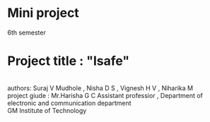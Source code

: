 # Mini project 
6th semester 
<br>
# Project title : "Isafe"
<br>
authors: Suraj V Mudhole , Nisha D S , Vignesh H V , Niharika M
<br>
project giude : Mr.Harisha G C
Assistant professior , Department of electronic and communication department 
<br>
GM Institute of Technology

